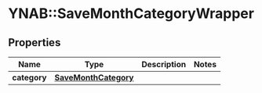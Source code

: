 # YNAB::SaveMonthCategoryWrapper

## Properties
Name | Type | Description | Notes
------------ | ------------- | ------------- | -------------
**category** | [**SaveMonthCategory**](SaveMonthCategory.md) |  | 


